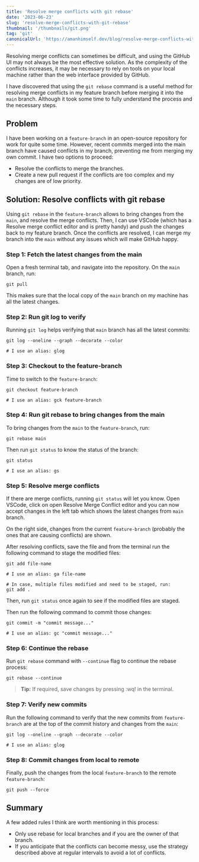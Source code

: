 ```yaml
---
title: 'Resolve merge conflicts with git rebase'
date: '2023-06-23'
slug: 'resolve-merge-conflicts-with-git-rebase'
thumbnail: '/thumbnails/git.png'
tag: 'git'
canonicalUrl: 'https://amanhimself.dev/blog/resolve-merge-conflicts-with-git-rebase/'
---
```


Resolving merge conflicts can sometimes be difficult, and using the GitHub UI may not always be the most effective solution. As the complexity of the conflicts increases, it may be necessary to rely on tools on your local machine rather than the web interface provided by GitHub.

I have discovered that using the `git rebase` command is a useful method for resolving merge conflicts in my feature branch before merging it into the `main` branch. Although it took some time to fully understand the process and the necessary steps.

## Problem

I have been working on a `feature-branch` in an open-source repository for work for quite some time. However, recent commits merged into the main branch have caused conflicts in my branch, preventing me from merging my own commit. I have two options to proceed:

- Resolve the conflicts to merge the branches.
- Create a new pull request if the conflicts are too complex and my changes are of low priority.

## Solution: Resolve conflicts with git rebase

Using `git rebase` in the `feature-branch` allows to bring changes from the `main`, and resolve the merge conflicts. Then, I can use VSCode (which has a Resolve merge conflict editor and is pretty handy) and push the changes back to my feature branch. Once the conflicts are resolved, I can merge my branch into the `main` without any issues which will make GitHub happy.

### Step 1: Fetch the latest changes from the main

Open a fresh terminal tab, and navigate into the repository. On the `main` branch, run:

```shell
git pull
```

This makes sure that the local copy of the `main` branch on my machine has all the latest changes.

### Step 2: Run git log to verify

Running `git log` helps verifying that `main` branch has all the latest commits:

```shell
git log --oneline --graph --decorate --color

# I use an alias: glog
```

### Step 3: Checkout to the feature-branch

Time to switch to the `feature-branch`:

```shell
git checkout feature-branch

# I use an alias: gck feature-branch
```

### Step 4: Run git rebase to bring changes from the main

To bring changes from the `main` to the `feature-branch`, run:

```shell
git rebase main
```

Then run `git status` to know the status of the branch:

```shell
git status

# I use an alias: gs
```

### Step 5: Resolve merge conflicts

If there are merge conflicts, running `git status` will let you know. Open VSCode, click on open Resolve Merge Conflict editor and you can now accept changes in the left tab which shows the latest changes from `main` branch.

On the right side, changes from the current `feature-branch` (probably the ones that are causing conflicts) are shown.

After resolving conflicts, save the file and from the terminal run the following command to stage the modified files:

```shell
git add file-name

# I use an alias: ga file-name

# In case, multiple files modified and need to be staged, run:
git add .
```

Then, run `git status` once again to see if the modified files are staged.

Then run the following command to commit those changes:

```shell
git commit -m "commit message..."

# I use an alias: gc "commit message..."
```

### Step 6: Continue the rebase

Run `git rebase` command with `--continue` flag to continue the rebase process:

```shell
git rebase --continue
```

> **Tip:** If required, save changes by pressing :wq! in the terminal.

### Step 7: Verify new commits

Run the following command to verify that the new commits from `feature-branch` are at the top of the commit history and changes from the `main`:

```shell
git log --oneline --graph --decorate --color

# I use an alias: glog
```

### Step 8: Commit changes from local to remote

Finally, push the changes from the local `feature-branch` to the remote `feature-branch`:

```shell
git push --force
```

## Summary

A few added rules I think are worth mentioning in this process:

- Only use rebase for local branches and if you are the owner of that branch.
- If you anticipate that the conflicts can become messy, use the strategy described above at regular intervals to avoid a lot of conflicts.
